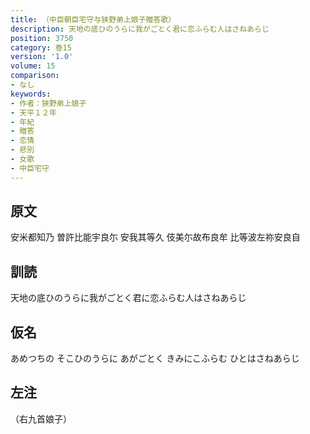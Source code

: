 ```yaml
---
title: （中臣朝臣宅守与狭野弟上娘子贈答歌）
description: 天地の底ひのうらに我がごとく君に恋ふらむ人はさねあらじ
position: 3750
category: 巻15
version: '1.0'
volume: 15
comparison:
- なし
keywords:
- 作者：狭野弟上娘子
- 天平１２年
- 年紀
- 贈答
- 恋情
- 悲別
- 女歌
- 中臣宅守
---
```


## 原文

安米都知乃 曽許比能宇良尓 安我其等久 伎美尓故布良牟 比等波左祢安良自

## 訓読

天地の底ひのうらに我がごとく君に恋ふらむ人はさねあらじ

## 仮名

あめつちの そこひのうらに あがごとく きみにこふらむ ひとはさねあらじ

## 左注

（右九首娘子）
